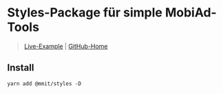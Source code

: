 # Styles-Package für simple MobiAd-Tools
> [Live-Example]() | [GitHub-Home](https://github.com/MikeMitterer/scss-styles)

## Install

    yarn add @mmit/styles -D






